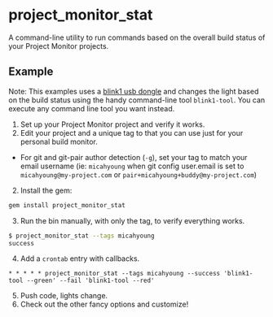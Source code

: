 # project_monitor_stat
A command-line utility to run commands based on the overall build status of your Project Monitor projects. 

## Example

Note: This examples uses a [blink1 usb dongle](http://blink1.thingm.com/) and changes the light based on the build status using the handy command-line tool `blink1-tool`. You can execute any command line tool you want instead.

1. Set up your Project Monitor project and verify it works.
2. Edit your project and a unique tag to that you can use just for your personal build monitor.
  * For git and git-pair author detection (`-g`), set your tag to match your email username (ie: `micahyoung` when git config user.email is set to `micahyoung@my-project.com` or `pair+micahyoung+buddy@my-project.com`)
2. Install the gem: 
 ```sh
 gem install project_monitor_stat
 ```
 
3. Run the bin manually, with only the tag, to verify everything works.
 ```sh
 $ project_monitor_stat --tags micahyoung
 success
 ```
 
4. Add a `crontab` entry with callbacks.
  ```crontab
  * * * * * project_monitor_stat --tags micahyoung --success 'blink1-tool --green' --fail 'blink1-tool --red'
  ```

5. Push code, lights change.
6. Check out the other fancy options and customize!

